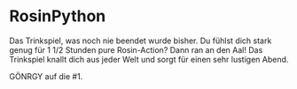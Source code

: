 # RosinPython

Das Trinkspiel, was noch nie beendet wurde bisher.
Du fühlst dich stark genug für 1 1/2 Stunden pure Rosin-Action? Dann ran an den Aal!
Das Trinkspiel knallt dich aus jeder Welt und sorgt für einen sehr lustigen Abend.

GÖNRGY auf die #1.

